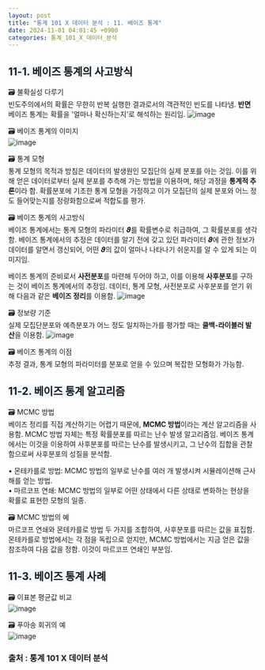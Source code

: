 ```yaml
---
layout: post
title: "통계 101 X 데이터 분석 : 11. 베이즈 통계"
date: 2024-11-01 04:01:45 +0900
categories: 통계_101_X_데이터_분석
---
```

## <span style= 'background-color: #f1f8ff'>11-1. 베이즈 통계의 사고방식
🗃️ 불확실성 다루기\
빈도주의에서의 확률은 무한히 반복 실행한 결과로서의 객관적인 빈도를 나타냄. **반면** 베이즈 통계는 확률을 '얼마나 확신하는지'로 해석하는 원리임.
![image](https://github.com/user-attachments/assets/754f1fe7-de07-4321-91f5-d98736c13df5)


🗃️ 베이즈 통계의 이미지\
![image](https://github.com/user-attachments/assets/b33ad14d-fbaa-4082-94fa-5ad905835aa0)


🗃️ 통계 모형\
통계 모형의 목적과 방침은 데이터의 발생원인 모집단의 실제 분포를 아는 것임. 이를 위해 얻은 데이터로부터 실제 분포를 추측해 가는 방법을 이용하며, 해당 과정을 **통계적 추론**이라 함. 확률분포에 기초한 통계 모형을 가정하고 이가 모집단의 실제 분포와 어느 정도 들어맞는지를 정량화함으로써 적합도를 평가.


🗃️ 베이즈 통계의 사고방식\
베이즈 통계에서는 통계 모형의 파라미터 𝟅를 확률변수로 취급하여, 그 확률분포를 생각함. 베이즈 통계에서의 추정은 데이터를 알기 전에 갖고 있던 파라미터 𝟅에 관한 정보가 데이터를 알면서 갱신되어, 어떤 𝟅의 값이 얼마나 나타나기 쉬운지를 알 수 있게 되는 이미지임.

베이즈 통계의 준비로서 **사전분포**를 마련해 두어야 하고, 이를 이용해 **사후분포**를 구하는 것이 베이즈 통계에서의 추정임. 데이터, 통계 모형, 사전분포로 사후분포를 얻기 위해 다음과 같은 **베이즈 정리**를 이용함.
![image](https://github.com/user-attachments/assets/697ebaa4-2b21-461e-a696-29bded643cee)


🗃️ 정보량 기준\
실제 모집단분포와 예측분포가 어느 정도 일치하는가를 평가할 때는 **쿨백-라이블러 발산**을 이용함.
![image](https://github.com/user-attachments/assets/39f56699-f3a1-49bf-bb1e-dee1549f7c8a)


🗃️ 베이즈 통계의 이점\
추정 결과, 통계 모형의 파라미터를 분포로 얻을 수 있으며 복잡한 모형화가 가능함.


## <span style= 'background-color: #f1f8ff'>11-2. 베이즈 통계 알고리즘
🗃️ MCMC 방법\
베이즈 정리를 직접 계산하기는 어렵기 때문에, **MCMC 방법**이라는 계산 알고리즘을 사용함. MCMC 방법 자체는 특정 확률분포를 따르는 난수 발생 알고리즘임. 베이즈 통계에서는 이것을 이용하여 사후분포를 따르는 난수를 발생시키고, 그 난수의 집합을 관찰함으로써 사후분포의 성질을 분석함.

• 몬테카를로 방법: MCMC 방법의 일부로 난수를 여러 개 발생시켜 시뮬레이션해 근사해를 얻는 방법.\
• 마르코프 연쇄: MCMC 방법의 일부로 어떤 상태에서 다른 상태로 변화하는 현상을 확률로 표현한 모형의 일종.


🗃️ MCMC 방법의 예\
마르코프 연쇄와 몬테카를로 방법 두 가지를 조합하여, 사후분포를 따르는 값을 표집함. 몬테카를로 방법에서는 각 점을 독립으로 얻지만, MCMC 방법에서는 지금 얻은 값을 참조하여 다음 값을 정함. 이것이 마르코프 연쇄인 부분임.


## <span style= 'background-color: #f1f8ff'>11-3. 베이즈 통계 사례
🗃️ 이표본 평균값 비교\
![image](https://github.com/user-attachments/assets/85a056e2-afc4-4bb1-b1fd-39e4ea68eae3)


🗃️ 푸아송 회귀의 예\
![image](https://github.com/user-attachments/assets/0657e279-ae23-4153-be5f-9def7a89eba2)


### 출처 : 통계 101 X 데이터 분석